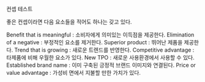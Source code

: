 컨셉 테스트

좋은 컨셉이라면 다음 요소들을 적어도 하나는 갖고 있다.

Benefit that is meaningful : 소비자에게 의미있는 이득점을 제공한다.
Elimination of a negative : 부정적인 요소를 제거한다.
Superior product : 뛰어난 제품을 제공한다.
Trend that is growing : 새로운 트렌드를 반영한다.
Competitive advantage : 타제품에 비해 우월한 요소가 있다.
New TPO : 새로운 사용환경에서 사용할 수 있다.
Established brand name : 이미 구축된 긍정적 브랜드 이미지와 연결된다.
Price or value advantage : 가성비 면에서 지불할 만한 가치가 있다.
